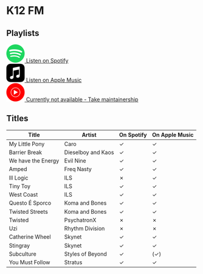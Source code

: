 # K12 FM

## Playlists

[![Spotify Icon](../../.assets/spotify.svg "Listen on Spotify") Listen on Spotify](https://open.spotify.com/playlist/3CYd2F77lmPTx9yGrBERJe)  
[![Spotify Icon](../../.assets/applemusic.svg "Listen on Apple Music") Listen on Apple Music](https://itunes.apple.com/de/playlist/pl.u-GN5bu8aoX3E)  
[![Spotify Icon](../../.assets/youtubemusic.svg "Listen on Youtube Music") Currently not available - Take maintainership](https://github.com/MarauderXtreme/video-game-radiostation-playlists/fork)

## Titles

| Title              | Artist             | On Spotify | On Apple Music |
| ------------------ | ------------------ | ---------- | -------------- |
| My Little Pony     | Caro               | ✓          | ✓              |
| Barrier Break      | Dieselboy and Kaos | ✓          | ✓              |
| We have the Energy | Evil Nine          | ✓          | ✓              |
| Amped              | Freq Nasty         | ✓          | ✓              |
| Ill Logic          | ILS                | ✗          | ✓              |
| Tiny Toy           | ILS                | ✓          | ✓              |
| West Coast         | ILS                | ✓          | ✓              |
| Questo É Sporco    | Koma and Bones     | ✓          | ✓              |
| Twisted Streets    | Koma and Bones     | ✓          | ✓              |
| Twisted            | PsychatronX        | ✗          | ✗              |
| Uzi                | Rhythm Division    | ✗          | ✗              |
| Catherine Wheel    | Skynet             | ✓          | ✓              |
| Stingray           | Skynet             | ✓          | ✓              |
| Subculture         | Styles of Beyond   | ✓          | (✓)            |
| You Must Follow    | Stratus            | ✓          | ✓              |
